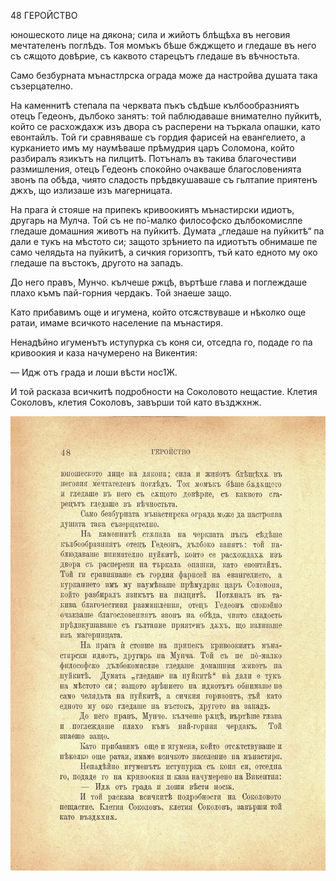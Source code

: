 ﻿48	ГЕРОЙСТВО

юношеското лице на дякона; сила и жийотъ блѣщѣха въ неговия мечтателенъ поглѣдъ. Тоя момъкъ бѣше бжджщето и гледаше въ него съ сѫщото довѣрие, съ каквото старецътъ гледаше въ вѣчностьта.

Само безбурната мънастлрска ограда може да настройва душата така съзерцателно.

На каменнитѣ степала па черквата пъкъ сѣдѣше кълбообразниятъ отецъ Гедеонъ, дълбоко занятъ: той паблюдаваше внимателно пуйкитѣ, който се расхождахж изъ двора съ расперени на търкала опашки, като евонтайлъ. Той ги сравняваше съ гордия фарисей на евангелието, а курканието имъ му наумѣваше прѣмудрия царъ Соломона, който разбиралъ язикътъ на пилцитѣ. Потъналъ въ такива благочестиви размишления, отецъ Гедеонъ спокойно очакваше благословенията звонъ па обѣда, чиято сладость прѣдвкушаваше съ гьлтапие приятенъ джхъ, що излизаше изъ магерницата.

На прага ѝ стояше на припекъ кривоокиятъ мънастирски идиотъ, другарь на Мулча. Той съ не по́-малко философско дълбокомислпе гледаше домашния животъ на пуйкитѣ. Думата „гледаше на пуйкитѣ“ па дали е тукъ на мѣстото си; защото зрѣнието па идиотътъ обнимаше пе само челядьта на пуйкитѣ, а сичкия горизоптъ, тъй като едното му око гледаше па въстокъ, другото на западъ.

До него правъ, Мунчо. кълчеше ржцѣ, въртѣше глава и поглеждаше плахо къмъ пай-горния чердакъ. Той знаеше защо.

Като прибавимъ още и игумена, който отсѫствуваше и нѣколко още ратаи, имаме всичкото население па мънастиря.

Ненадѣйно игуменътъ иступурка съ коня си, отседпа го, подаде го па кривоокия и каза начумерено на Викентия:

— Идж отъ града и лоши вѣсти нос1Ж.

И той расказа всичкитѣ подробности на Соколовото нещастие. Клетия Соколовъ, клетия Соколовъ, завърши той като възджхнж.

![original](images/059.jpg)

